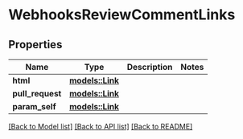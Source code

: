 # WebhooksReviewCommentLinks

## Properties

Name | Type | Description | Notes
------------ | ------------- | ------------- | -------------
**html** | [**models::Link**](Link.md) |  | 
**pull_request** | [**models::Link**](Link.md) |  | 
**param_self** | [**models::Link**](Link.md) |  | 

[[Back to Model list]](../README.md#documentation-for-models) [[Back to API list]](../README.md#documentation-for-api-endpoints) [[Back to README]](../README.md)


